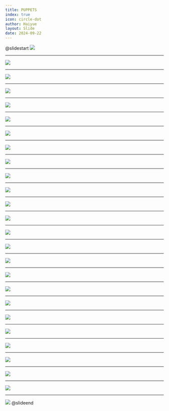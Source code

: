 ```yaml
---
title: PUPPETS
index: true
icon: circle-dot
author: Haiyue
layout: Slide
date: 2024-09-22
---
```

 
@slidestart
![](https://raw.githubusercontent.com/yclord/reading/refs/heads/master/english/Level-N/PUPPETS/001.webp)

---

![](https://raw.githubusercontent.com/yclord/reading/refs/heads/master/english/Level-N/PUPPETS/002.webp)

---

![](https://raw.githubusercontent.com/yclord/reading/refs/heads/master/english/Level-N/PUPPETS/003.webp)

---

![](https://raw.githubusercontent.com/yclord/reading/refs/heads/master/english/Level-N/PUPPETS/004.webp)

---

![](https://raw.githubusercontent.com/yclord/reading/refs/heads/master/english/Level-N/PUPPETS/005.webp)

---

![](https://raw.githubusercontent.com/yclord/reading/refs/heads/master/english/Level-N/PUPPETS/006.webp)

---

![](https://raw.githubusercontent.com/yclord/reading/refs/heads/master/english/Level-N/PUPPETS/007.webp)

---

![](https://raw.githubusercontent.com/yclord/reading/refs/heads/master/english/Level-N/PUPPETS/008.webp)

---

![](https://raw.githubusercontent.com/yclord/reading/refs/heads/master/english/Level-N/PUPPETS/009.webp)

---

![](https://raw.githubusercontent.com/yclord/reading/refs/heads/master/english/Level-N/PUPPETS/010.webp)

---

![](https://raw.githubusercontent.com/yclord/reading/refs/heads/master/english/Level-N/PUPPETS/011.webp)

---

![](https://raw.githubusercontent.com/yclord/reading/refs/heads/master/english/Level-N/PUPPETS/012.webp)

---

![](https://raw.githubusercontent.com/yclord/reading/refs/heads/master/english/Level-N/PUPPETS/013.webp)

---

![](https://raw.githubusercontent.com/yclord/reading/refs/heads/master/english/Level-N/PUPPETS/014.webp)

---

![](https://raw.githubusercontent.com/yclord/reading/refs/heads/master/english/Level-N/PUPPETS/015.webp)

---

![](https://raw.githubusercontent.com/yclord/reading/refs/heads/master/english/Level-N/PUPPETS/016.webp)

---

![](https://raw.githubusercontent.com/yclord/reading/refs/heads/master/english/Level-N/PUPPETS/017.webp)

---

![](https://raw.githubusercontent.com/yclord/reading/refs/heads/master/english/Level-N/PUPPETS/018.webp)

---

![](https://raw.githubusercontent.com/yclord/reading/refs/heads/master/english/Level-N/PUPPETS/019.webp)

---

![](https://raw.githubusercontent.com/yclord/reading/refs/heads/master/english/Level-N/PUPPETS/020.webp)

---

![](https://raw.githubusercontent.com/yclord/reading/refs/heads/master/english/Level-N/PUPPETS/021.webp)

---

![](https://raw.githubusercontent.com/yclord/reading/refs/heads/master/english/Level-N/PUPPETS/022.webp)

---

![](https://raw.githubusercontent.com/yclord/reading/refs/heads/master/english/Level-N/PUPPETS/023.webp)

---

![](https://raw.githubusercontent.com/yclord/reading/refs/heads/master/english/Level-N/PUPPETS/024.webp)

---

![](https://raw.githubusercontent.com/yclord/reading/refs/heads/master/english/Level-N/PUPPETS/025.webp)

---

![](https://raw.githubusercontent.com/yclord/reading/refs/heads/master/english/Level-N/PUPPETS/026.webp)
@slideend